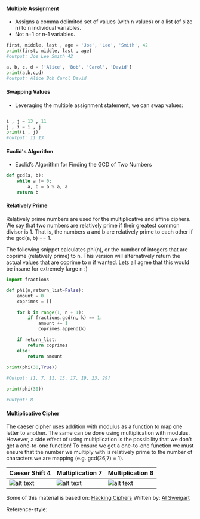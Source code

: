 #### Multiple Assignment

- Assigns a comma delimited set of values (with n values) or a list (of size n) to n individual variables.
- Not n+1 or n-1 variables.

```python
first, middle, last , age = 'Joe', 'Lee', 'Smith', 42
print(first, middle, last , age)
#output: Joe Lee Smith 42

a, b, c, d = ['Alice', 'Bob', 'Carol', 'David']
print(a,b,c,d)
#output: Alice Bob Carol David
```

#### Swapping Values

- Leveraging the multiple assignment statement, we can swap values:
```python

i , j = 13 , 11
j , i = i , j
print(i , j)
#output: 11 13
```

#### Euclid's Algorithm

- Euclid’s Algorithm for Finding the GCD of Two Numbers

```python
def gcd(a, b):
    while a != 0:
        a, b = b % a, a
    return b
```
#### Relatively Prime

Relatively prime numbers are used for the multiplicative and affine ciphers. We say that two numbers are relatively prime if their greatest common divisor is 1. That is, the numbers a and b are relatively prime to each other if the gcd(a, b) == 1.

The following snippet calculates phi(n), or the number of integers that are coprime (relatively prime) to n. This version will alternatively return the actual values that are coprime to n if wanted. Lets all agree that this would be insane for extremely large n :) 

```python
import fractions

def phi(n,return_list=False):
    amount = 0
    coprimes = []

    for k in range(1, n + 1):
        if fractions.gcd(n, k) == 1:
            amount += 1
            coprimes.append(k)

    if return_list:
        return coprimes
    else:
        return amount
        
print(phi(30,True))

#Output: [1, 7, 11, 13, 17, 19, 23, 29]

print(phi(30))

#Output: 8
```

#### Multiplicative Cipher

The caeser cipher uses addition with modulus as a function to map one letter to another. The same can be done using multiplication with modulus. However, a side effect of using multiplication is the possibility that we don't get a one-to-one function! To ensure we get a one-to-one function we must ensure that the number we multiply with is relatively prime to the number of characters we are mapping (e.g. gcd(26,7) = 1). 


|  Caeser Shift 4       | Multiplication 7             |   Multiplication 6           |
|-----------------------|------------------------------|------------------------------|
|![alt text][addition_4]|![alt text][multiplication_15] |![alt text][multiplication_6] |


Some of this material is based on: [Hacking Ciphers](https://inventwithpython.com/hackingciphers.pdf) Written by: [Al Sweigart](https://inventwithpython.com/about.html) 

Reference-style: 


[addition_4]: http://f.cl.ly/items/0F15332X3u3K3U2V2w0R/addition_shift4.png "Addition Shift 4"
[multiplication_7]: http://f.cl.ly/items/3M1y0o1q3K3r1E1Z2l41/multiplication_key_7.png "Multiplication 7"
[multiplication_6]: http://f.cl.ly/items/1x3N2s3l0l3K3X433Q3i/multiplication_key_6.png "Multiplication 6"
[multiplication_15]: http://f.cl.ly/items/28202d412h1R3P2w0G2L/multiplication_key_15.png "Multiplication 15"

